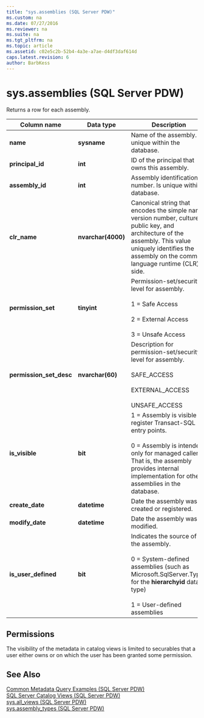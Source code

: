 ```yaml
---
title: "sys.assemblies (SQL Server PDW)"
ms.custom: na
ms.date: 07/27/2016
ms.reviewer: na
ms.suite: na
ms.tgt_pltfrm: na
ms.topic: article
ms.assetid: c02e5c2b-52b4-4a3e-a7ae-d4df3daf614d
caps.latest.revision: 6
author: BarbKess
---
```

# sys.assemblies (SQL Server PDW)
Returns a row for each assembly.  
  
|Column name|Data type|Description|  
|---------------|-------------|---------------|  
|**name**|**sysname**|Name of the assembly. Is unique within the database.|  
|**principal_id**|**int**|ID of the principal that owns this assembly.|  
|**assembly_id**|**int**|Assembly identification number. Is unique within a database.|  
|**clr_name**|**nvarchar(4000)**|Canonical string that encodes the simple name, version number, culture, public key, and architecture of the assembly. This value uniquely identifies the assembly on the common language runtime (CLR) side.|  
|**permission_set**|**tinyint**|Permission-set/security-level for assembly.<br /><br />1 = Safe Access<br /><br />2 = External Access<br /><br />3 = Unsafe Access|  
|**permission_set_desc**|**nvarchar(60)**|Description for permission-set/security-level for assembly.<br /><br />SAFE_ACCESS<br /><br />EXTERNAL_ACCESS<br /><br />UNSAFE_ACCESS|  
|**is_visible**|**bit**|1 = Assembly is visible to register Transact\-SQL entry points.<br /><br />0 = Assembly is intended only for managed callers. That is, the assembly provides internal implementation for other assemblies in the database.|  
|**create_date**|**datetime**|Date the assembly was created or registered.|  
|**modify_date**|**datetime**|Date the assembly was modified.|  
|**is_user_defined**|**bit**|Indicates the source of the assembly.<br /><br />0 = System-defined assemblies (such as Microsoft.SqlServer.Types for the **hierarchyid** data type)<br /><br />1 = User-defined assemblies|  
  
## Permissions  
The visibility of the metadata in catalog views is limited to securables that a user either owns or on which the user has been granted some permission.  
  
## See Also  
[Common Metadata Query Examples &#40;SQL Server PDW&#41;](../../mpp/sqlpdw/common-metadata-query-examples-sql-server-pdw.md)  
[SQL Server Catalog Views &#40;SQL Server PDW&#41;](../../mpp/sqlpdw/sql-server-catalog-views-sql-server-pdw.md)  
[sys.all_views &#40;SQL Server PDW&#41;](../../mpp/sqlpdw/sys-all-views-sql-server-pdw.md)  
[sys.assembly_types &#40;SQL Server PDW&#41;](../../mpp/sqlpdw/sys-assembly-types-sql-server-pdw.md)  
  
